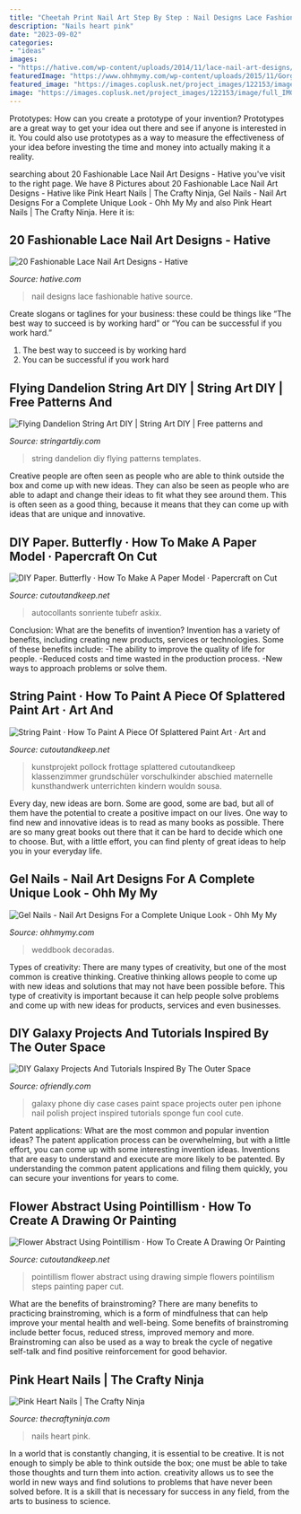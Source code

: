```yaml
---
title: "Cheetah Print Nail Art Step By Step : Nail Designs Lace Fashionable Hative Source"
description: "Nails heart pink"
date: "2023-09-02"
categories:
- "ideas"
images:
- "https://hative.com/wp-content/uploads/2014/11/lace-nail-art-designs/16-fashionable-lace-nail-art-designs.jpg"
featuredImage: "https://www.ohhmymy.com/wp-content/uploads/2015/11/Gorgeous-Gel-Nails.jpg"
featured_image: "https://images.coplusk.net/project_images/122153/image/full_IMG_1742.jpg"
image: "https://images.coplusk.net/project_images/122153/image/full_IMG_1742.jpg"
---
```



Prototypes: How can you create a prototype of your invention?
Prototypes are a great way to get your idea out there and see if anyone is interested in it. You could also use prototypes as a way to measure the effectiveness of your idea before investing the time and money into actually making it a reality.

	

		
searching about 20 Fashionable Lace Nail Art Designs - Hative you've visit to the right page. We have 8 Pictures about 20 Fashionable Lace Nail Art Designs - Hative like Pink Heart Nails | The Crafty Ninja, Gel Nails - Nail Art Designs For a Complete Unique Look - Ohh My My and also Pink Heart Nails | The Crafty Ninja. Here it is:
		
    
## 20 Fashionable Lace Nail Art Designs - Hative

<img loading=lazy src="https://hative.com/wp-content/uploads/2014/11/lace-nail-art-designs/16-fashionable-lace-nail-art-designs.jpg" onerror="this.onerror=null;this.src='https://tse2.mm.bing.net/th?id=OIP.H0Mvb0wJt-2Mi9Vbn1obGwHaJd&amp;pid=15.1';" alt="20 Fashionable Lace Nail Art Designs - Hative">

_Source: hative.com_

>nail designs lace fashionable hative source. 

	

Create slogans or taglines for your business: these could be things like “The best way to succeed is by working hard” or “You can be successful if you work hard.”
1. The best way to succeed is by working hard 
2. You can be successful if you work hard 

    
## Flying Dandelion String Art DIY | String Art DIY | Free Patterns And

<img loading=lazy src="https://i2.wp.com/stringartdiy.com/wp-content/uploads/2015/06/dandelion-string-art-diy.jpg" onerror="this.onerror=null;this.src='https://tse2.mm.bing.net/th?id=OIP.ADr9AroxnMSjzJPfg-A50wHaKN&amp;pid=15.1';" alt="Flying Dandelion String Art DIY | String Art DIY | Free patterns and">

_Source: stringartdiy.com_

>string dandelion diy flying patterns templates. 

	

Creative people are often seen as people who are able to think outside the box and come up with new ideas. They can also be seen as people who are able to adapt and change their ideas to fit what they see around them. This is often seen as a good thing, because it means that they can come up with ideas that are unique and innovative.

    
## DIY Paper. Butterfly · How To Make A Paper Model · Papercraft On Cut

<img loading=lazy src="https://images.coplusk.net/project_images/175277/image/full_102818_2F2014-06-25-051246-DSC01022.jpg" onerror="this.onerror=null;this.src='https://tse3.mm.bing.net/th?id=OIP.JKKEYZ2LBUaKypl2rbyGrAHaFj&amp;pid=15.1';" alt="DIY Paper. Butterfly · How To Make A Paper Model · Papercraft on Cut">

_Source: cutoutandkeep.net_

>autocollants sonriente tubefr askix. 

	

Conclusion: What are the benefits of invention?
Invention has a variety of benefits, including creating new products, services or technologies. Some of these benefits include: 
-The ability to improve the quality of life for people. 
-Reduced costs and time wasted in the production process.
-New ways to approach problems or solve them.

    
## String Paint · How To Paint A Piece Of Splattered Paint Art · Art And

<img loading=lazy src="https://images.coplusk.net/project_images/122153/image/full_IMG_1742.jpg" onerror="this.onerror=null;this.src='https://tse3.mm.bing.net/th?id=OIP.eXtFU6zy0a-enZ33naHlIwHaFr&amp;pid=15.1';" alt="String Paint · How To Paint A Piece Of Splattered Paint Art · Art and">

_Source: cutoutandkeep.net_

>kunstprojekt pollock frottage splattered cutoutandkeep klassenzimmer grundschüler vorschulkinder abschied maternelle kunsthandwerk unterrichten kindern wouldn sousa. 

	

Every day, new ideas are born. Some are good, some are bad, but all of them have the potential to create a positive impact on our lives. One way to find new and innovative ideas is to read as many books as possible. There are so many great books out there that it can be hard to decide which one to choose. But, with a little effort, you can find plenty of great ideas to help you in your everyday life.

    
## Gel Nails - Nail Art Designs For A Complete Unique Look - Ohh My My

<img loading=lazy src="https://www.ohhmymy.com/wp-content/uploads/2015/11/Gorgeous-Gel-Nails.jpg" onerror="this.onerror=null;this.src='https://tse1.mm.bing.net/th?id=OIP.66YyWEs_FQLadu6khqpm5gHaHa&amp;pid=15.1';" alt="Gel Nails - Nail Art Designs For a Complete Unique Look - Ohh My My">

_Source: ohhmymy.com_

>weddbook decoradas. 

	

Types of creativity:
There are many types of creativity, but one of the most common is creative thinking. Creative thinking allows people to come up with new ideas and solutions that may not have been possible before. This type of creativity is important because it can help people solve problems and come up with new ideas for products, services and even businesses.

    
## DIY Galaxy Projects And Tutorials Inspired By The Outer Space

<img loading=lazy src="https://ofriendly.com/wp-content/uploads/2016/11/galaxy-projects/5-galaxy-projects.jpg" onerror="this.onerror=null;this.src='https://tse4.mm.bing.net/th?id=OIP.d8QeVl-_jJki6mgkZNfyYwHaJ4&amp;pid=15.1';" alt="DIY Galaxy Projects And Tutorials Inspired By The Outer Space">

_Source: ofriendly.com_

>galaxy phone diy case cases paint space projects outer pen iphone nail polish project inspired tutorials sponge fun cool cute. 

	

Patent applications: What are the most common and popular invention ideas?
The patent application process can be overwhelming, but with a little effort, you can come up with some interesting invention ideas. Inventions that are easy to understand and execute are more likely to be patented. By understanding the common patent applications and filing them quickly, you can secure your inventions for years to come.

    
## Flower Abstract Using Pointillism · How To Create A Drawing Or Painting

<img loading=lazy src="https://images.coplusk.net/project_images/183961/image/full_107092_2F2015-01-26-194750-pointilism-9.jpg" onerror="this.onerror=null;this.src='https://tse4.mm.bing.net/th?id=OIP.nh98zO7idkYHtDrYo3ETRQHaFa&amp;pid=15.1';" alt="Flower Abstract Using Pointillism · How To Create A Drawing Or Painting">

_Source: cutoutandkeep.net_

>pointillism flower abstract using drawing simple flowers pointilism steps painting paper cut. 

	

What are the benefits of brainstroming?
There are many benefits to practicing brainstroming, which is a form of mindfulness that can help improve your mental health and well-being. Some benefits of brainstroming include better focus, reduced stress, improved memory and more. Brainstroming can also be used as a way to break the cycle of negative self-talk and find positive reinforcement for good behavior.

    
## Pink Heart Nails | The Crafty Ninja

<img loading=lazy src="https://www.thecraftyninja.com/wp-content/uploads/2013/02/Heart-nails.jpg" onerror="this.onerror=null;this.src='https://tse3.mm.bing.net/th?id=OIP.32oPYJFQWaHBgqQQsFxlCgHaHa&amp;pid=15.1';" alt="Pink Heart Nails | The Crafty Ninja">

_Source: thecraftyninja.com_

>nails heart pink. 

	

In a world that is constantly changing, it is essential to be creative. It is not enough to simply be able to think outside the box; one must be able to take those thoughts and turn them into action. creativity allows us to see the world in new ways and find solutions to problems that have never been solved before. It is a skill that is necessary for success in any field, from the arts to business to science.

